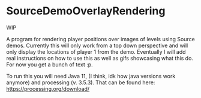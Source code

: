 # SourceDemoOverlayRendering
WIP

A program for rendering player positions over images of levels using Source demos. 
Currently this will only work from a top down perspective and will only display the locations of player 1 from the demo.
Eventually I will add real instructions on how to use this as well as gifs showcasing what this do. For now you get a bunch of text :p.

To run this you will need Java 11, (I think, idk how java versions work anymore) and processing (v. 3.5.3).
That can be found here: https://processing.org/download/
